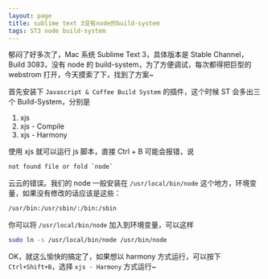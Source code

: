 ```yaml
---
layout: page
title: sublime text 3没有node的build-system
tags: ST3 node build-system
---
```


郁闷了好多次了，Mac 系统 Sublime Text 3，具体版本是 Stable Channel，Build 3083，没有 node 的 build-system，为了方便调试，每次都得把巨型的 webstrom 打开，今天摸索了下，找到了方案~

首先安装下 `Javascript & Coffee Build System` 的插件，这个时候 ST 会多出三个 Build-System，分别是

1. xjs
2. xjs - Compile
3. xjs - Harmony

使用 xjs 就可以运行 js 脚本，直接 Ctrl + B 可能会报错，说 

```bash
not found file or fold `node`
```

云云的错误。我们的 node 一般安装在 `/usr/local/bin/node` 这个地方，环境变量，如果没有修改的话应该是这些：

```bash
/usr/bin:/usr/sbin/:/bin:/sbin
```

你可以将 `/usr/local/bin/node` 加入到环境变量，可以这样

```bash
sudo ln -s /usr/local/bin/node /usr/bin/node
```

OK，就这么愉快的搞定了，如果想以 harmony 方式运行，可以按下 `Ctrl+Shift+B`，选择 `xjs - Harmony` 方式运行~
